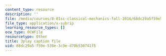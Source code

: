 ```yaml
---
content_type: resource
description: ''
file: /media/courses/8-01sc-classical-mechanics-fall-2016/68dc29a5f59e539e3c9ed70b530741f5_efH7pq9YVQw.srt
file_type: application/x-subrip
learning_resource_types: []
ocw_type: OCWFile
resourcetype: Other
title: 3play caption file
uid: 68dc29a5-f59e-539e-3c9e-d70b530741f5
---
```

